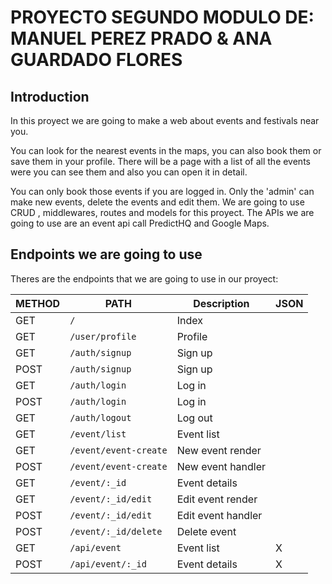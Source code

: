 # PROYECTO SEGUNDO MODULO DE: MANUEL PEREZ PRADO & ANA GUARDADO FLORES


## Introduction
In this proyect we are going to make a web about events and festivals near you. 

You can look for the nearest events in the maps, you can also book them or save them in your profile. There will be a page with a list of all the events were you can see them and also you can open it in detail.

You can only book those events if you are logged in. Only the 'admin' can make new events, delete the events and edit them. We are going to use CRUD , middlewares, routes and models for this proyect. The APIs we are going to use are an event api call PredictHQ and Google Maps.


## Endpoints we are going to use

Theres are the endpoints that we are going to use in our proyect:

| METHOD | PATH | Description | JSON |
| ---    | ---  | -----       | ---  |
| GET    | `/`    | Index |     |      |
| GET    | `/user/profile`    | Profile |     |      |
| GET    | `/auth/signup` | Sign up | |
| POST   | `/auth/signup` | Sign up | |
| GET    | `/auth/login` | Log in | |
| POST   | `/auth/login` | Log in | |
| GET    | `/auth/logout` | Log out | |
| GET    | `/event/list` | Event list | |
| GET    | `/event/event-create` | New event render | |
| POST   | `/event/event-create` | New event handler | |
| GET    | `/event/:_id` | Event details | |
| GET    | `/event/:_id/edit` | Edit event render | |
| POST   | `/event/:_id/edit` | Edit event handler | |
| POST   | `/event/:_id/delete` | Delete event | |
| GET    | `/api/event` | Event list | X |
| POST   | `/api/event/:_id` | Event details | X |